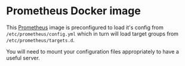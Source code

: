 # Prometheus Docker image

This [Prometheus](http://prometheus.io/) image is preconfigured to load
it's config from `/etc/prometheus/config.yml` which in turn will load
target groups from `/etc/prometheus/targets.d`.

You will need to mount your configuration files appropriately to have a
useful server.
